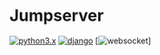 # Jumpserver
[![python3.x](https://img.shields.io/badge/python-3.X-blue.svg)](https://www.python.org/)
[![django](https://img.shields.io/badge/django-2.0.8-blue.svg)](https://www.djangoproject.com/)
[![websocket](https://img.shields.io/badge/websocket-green.svg)]
